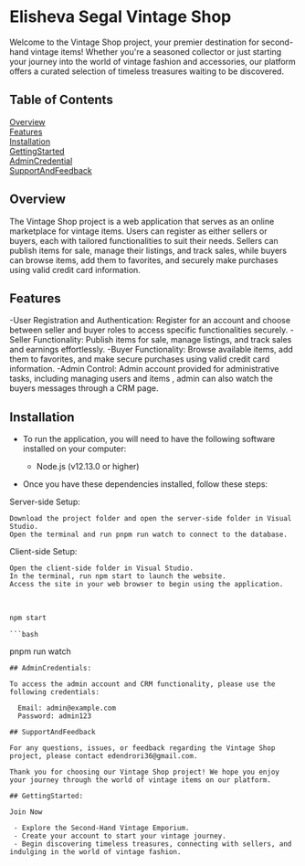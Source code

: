 # Elisheva Segal Vintage Shop

Welcome to the Vintage Shop project, your premier destination for second-hand vintage items! Whether you're a seasoned collector or just starting your journey into the world of vintage fashion and accessories, our platform offers a curated selection of timeless treasures waiting to be discovered.

## Table of Contents

[Overview](#overview) <br>
[Features](#features) <br>
[Installation](#installation) <br>
[GettingStarted](#gettingStarted) <br>
[AdminCredential](#adminCredential) <br>
[SupportAndFeedback](#supportandfeedback) <br>

## Overview

The Vintage Shop project is a web application that serves as an online marketplace for vintage items. Users can register as either sellers or buyers, each with tailored functionalities to suit their needs. Sellers can publish items for sale, manage their listings, and track sales, while buyers can browse items, add them to favorites, and securely make purchases using valid credit card information.

## Features

-User Registration and Authentication: Register for an account and choose between seller and buyer roles to access specific functionalities securely.
-Seller Functionality: Publish items for sale, manage listings, and track sales and earnings effortlessly.
-Buyer Functionality: Browse available items, add them to favorites, and make secure purchases using valid credit card information.
-Admin Control: Admin account provided for administrative tasks, including managing users and items , admin can also watch the buyers messages through a CRM page.

## Installation

- To run the application, you will need to have the following software installed on your computer:

  - Node.js (v12.13.0 or higher)

- Once you have these dependencies installed, follow these steps:

Server-side Setup:

    Download the project folder and open the server-side folder in Visual Studio.
    Open the terminal and run pnpm run watch to connect to the database.

Client-side Setup:

    Open the client-side folder in Visual Studio.
    In the terminal, run npm start to launch the website.
    Access the site in your web browser to begin using the application.

  <br>

```bash
npm start

```

    ```bash

pnpm run watch

```
## AdminCredentials:

To access the admin account and CRM functionality, please use the following credentials:

  Email: admin@example.com
  Password: admin123

## SupportAndFeedback

For any questions, issues, or feedback regarding the Vintage Shop project, please contact edendrori36@gmail.com.

Thank you for choosing our Vintage Shop project! We hope you enjoy your journey through the world of vintage items on our platform.

## GettingStarted:

Join Now

 - Explore the Second-Hand Vintage Emporium.
 - Create your account to start your vintage journey.
 - Begin discovering timeless treasures, connecting with sellers, and indulging in the world of vintage fashion.
```
